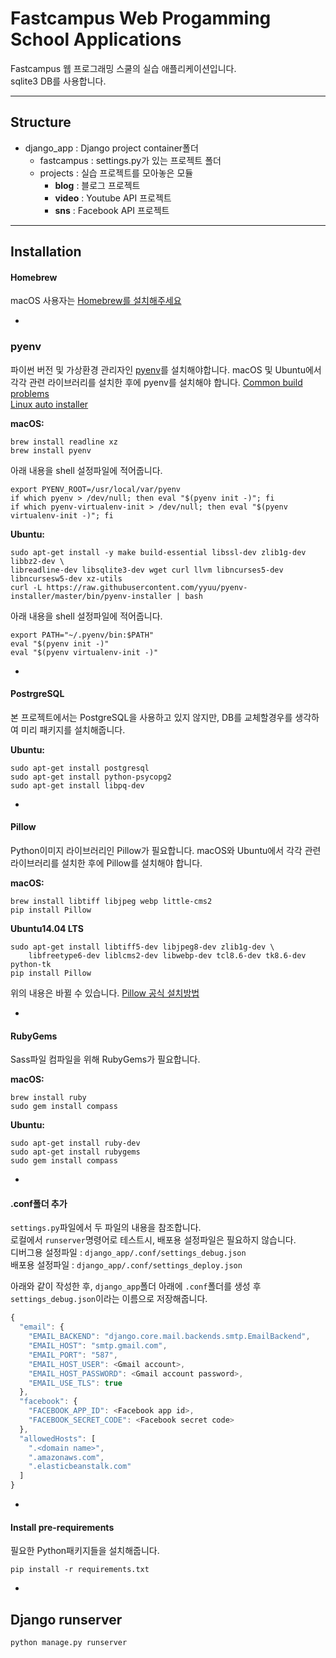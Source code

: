 # Fastcampus Web Progamming School Applications

Fastcampus 웹 프로그래밍 스쿨의 실습 애플리케이션입니다.  
sqlite3 DB를 사용합니다.

---

## Structure

- django_app : Django project container폴더
	- fastcampus : settings.py가 있는 프로젝트 폴더
	- projects : 실습 프로젝트를 모아놓은 모듈
		- **blog** : 블로그 프로젝트
		- **video** : Youtube API 프로젝트
		- **sns** : Facebook API 프로젝트

---

## Installation

#### Homebrew
macOS 사용자는 [Homebrew를 설치해주세요](http://brew.sh)

-

### pyenv

파이썬 버전 및 가상환경 관리자인 [pyenv](https://github.com/yyuu/pyenv)를 설치해야합니다.
macOS 및 Ubuntu에서 각각 관련 라이브러리를 설치한 후에 pyenv를 설치해야 합니다.
[Common build problems](https://github.com/yyuu/pyenv/wiki/Common-build-problems)  
[Linux auto installer](https://github.com/yyuu/pyenv-installer)

**macOS:**

```
brew install readline xz
brew install pyenv
```

아래 내용을 shell 설정파일에 적어줍니다.

```
export PYENV_ROOT=/usr/local/var/pyenv
if which pyenv > /dev/null; then eval "$(pyenv init -)"; fi
if which pyenv-virtualenv-init > /dev/null; then eval "$(pyenv virtualenv-init -)"; fi
```

**Ubuntu:**

```
sudo apt-get install -y make build-essential libssl-dev zlib1g-dev libbz2-dev \
libreadline-dev libsqlite3-dev wget curl llvm libncurses5-dev libncursesw5-dev xz-utils
curl -L https://raw.githubusercontent.com/yyuu/pyenv-installer/master/bin/pyenv-installer | bash
```

아래 내용을 shell 설정파일에 적어줍니다.

```
export PATH="~/.pyenv/bin:$PATH"
eval "$(pyenv init -)"
eval "$(pyenv virtualenv-init -)"
```

-

#### PostrgreSQL

본 프로젝트에서는 PostgreSQL을 사용하고 있지 않지만, DB를 교체할경우를 생각하여 미리 패키지를 설치해줍니다.

**Ubuntu:**

```
sudo apt-get install postgresql
sudo apt-get install python-psycopg2
sudo apt-get install libpq-dev
```

-

#### Pillow

Python이미지 라이브러리인 Pillow가 필요합니다.
macOS와 Ubuntu에서 각각 관련 라이브러리를 설치한 후에 Pillow를 설치해야 합니다.

**macOS:**

```
brew install libtiff libjpeg webp little-cms2
pip install Pillow
```


**Ubuntu14.04 LTS**  

```
sudo apt-get install libtiff5-dev libjpeg8-dev zlib1g-dev \
    libfreetype6-dev liblcms2-dev libwebp-dev tcl8.6-dev tk8.6-dev python-tk
pip install Pillow
```

위의 내용은 바뀔 수 있습니다. [Pillow 공식 설치방법](https://pillow.readthedocs.io/en/3.4.x/installation.html#basic-installation)

-

#### RubyGems

Sass파일 컴파일을 위해 RubyGems가 필요합니다.

**macOS:**

```
brew install ruby
sudo gem install compass
```

**Ubuntu:**

```
sudo apt-get install ruby-dev
sudo apt-get install rubygems
sudo gem install compass
```

-

#### .conf폴더 추가

`settings.py`파일에서 두 파일의 내용을 참조합니다.  
로컬에서 `runserver`명령어로 테스트시, 배포용 설정파일은 필요하지 않습니다.  
디버그용 설정파일 : `django_app/.conf/settings_debug.json`  
배포용 설정파일 : `django_app/.conf/settings_deploy.json`

아래와 같이 작성한 후, `django_app`폴더 아래에 `.conf`폴더를 생성 후 `settings_debug.json`이라는 이름으로 저장해줍니다.  

```javascript
{
  "email": {
    "EMAIL_BACKEND": "django.core.mail.backends.smtp.EmailBackend",
    "EMAIL_HOST": "smtp.gmail.com",
    "EMAIL_PORT": "587",
    "EMAIL_HOST_USER": <Gmail account>,
    "EMAIL_HOST_PASSWORD": <Gmail account password>,
    "EMAIL_USE_TLS": true
  },
  "facebook": {
    "FACEBOOK_APP_ID": <Facebook app id>,
    "FACEBOOK_SECRET_CODE": <Facebook secret code>
  },
  "allowedHosts": [
    ".<domain name>",
    ".amazonaws.com",
    ".elasticbeanstalk.com"
  ]
}
```
-

#### Install pre-requirements

필요한 Python패키지들을 설치해줍니다.

```
pip install -r requirements.txt
```

-

## Django runserver

```python
python manage.py runserver
```